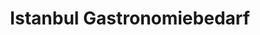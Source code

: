 ---
title: "Istanbul Gastronomiebedarf"
url: /ruesselsheim-am-main/istanbul-gastronomiebedarf/
shop: Großhandel
---